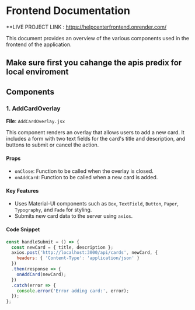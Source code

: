 # Frontend Documentation
 
**LIVE PROJECT LINK : https://helpcenterfrontend.onrender.com/


This document provides an overview of the various components used in the frontend of the application.


## Make sure first you cahange the apis predix for local enviroment 

## Components

### 1. AddCardOverlay

**File**: `AddCardOverlay.jsx`

This component renders an overlay that allows users to add a new card. It includes a form with two text fields for the card's title and description, and buttons to submit or cancel the action.

#### Props
- `onClose`: Function to be called when the overlay is closed.
- `onAddCard`: Function to be called when a new card is added.

#### Key Features
- Uses Material-UI components such as `Box`, `TextField`, `Button`, `Paper`, `Typography`, and `Fade` for styling.
- Submits new card data to the server using `axios`.

#### Code Snippet
```jsx
const handleSubmit = () => {
  const newCard = { title, description };
  axios.post('http://localhost:3000/api/cards', newCard, {
    headers: { 'Content-Type': 'application/json' }
  })
  .then(response => {
    onAddCard(newCard);
  })
  .catch(error => {
    console.error('Error adding card:', error);
  });
};
